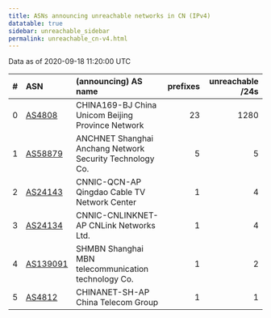 ```yaml
---
title: ASNs announcing unreachable networks in CN (IPv4)
datatable: true
sidebar: unreachable_sidebar
permalink: unreachable_cn-v4.html
---
```


Data as of 2020-09-18 11:20:00 UTC


<div class="datatable-begin"></div>

|   # | ASN                                      | (announcing) AS name                                     |   prefixes |   unreachable /24s |
|----:|:-----------------------------------------|:---------------------------------------------------------|-----------:|-------------------:|
|   0 | [AS4808](unreachable_AS4808-v4.html)     | CHINA169-BJ China Unicom Beijing Province Network        |         23 |               1280 |
|   1 | [AS58879](unreachable_AS58879-v4.html)   | ANCHNET Shanghai Anchang Network Security Technology Co. |          5 |                  5 |
|   2 | [AS24143](unreachable_AS24143-v4.html)   | CNNIC-QCN-AP Qingdao Cable TV Network Center             |          1 |                  4 |
|   3 | [AS24134](unreachable_AS24134-v4.html)   | CNNIC-CNLINKNET-AP CNLink Networks Ltd.                  |          1 |                  4 |
|   4 | [AS139091](unreachable_AS139091-v4.html) | SHMBN Shanghai MBN telecommunication technology Co.      |          1 |                  2 |
|   5 | [AS4812](unreachable_AS4812-v4.html)     | CHINANET-SH-AP China Telecom Group                       |          1 |                  1 |

<div class="datatable-end"></div>